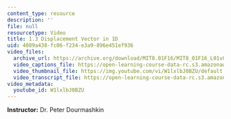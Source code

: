 ```yaml
---
content_type: resource
description: ''
file: null
resourcetype: Video
title: 1.3 Displacement Vector in 1D
uid: 4089a438-fc06-f234-e3a9-896e451ef936
video_files:
  archive_url: https://archive.org/download/MIT8.01F16/MIT8_01F16_L01v03_360p.mp4
  video_captions_file: https://open-learning-course-data-rc.s3.amazonaws.com/8-01sc-classical-mechanics-fall-2016/78712efb088d5e8d8a2c6f129ab7890d_W1lxlbJ0BZU.vtt
  video_thumbnail_file: https://img.youtube.com/vi/W1lxlbJ0BZU/default.jpg
  video_transcript_file: https://open-learning-course-data-rc.s3.amazonaws.com/8-01sc-classical-mechanics-fall-2016/9cb78258aea0503e2d327c17ff17f95c_W1lxlbJ0BZU.pdf
video_metadata:
  youtube_id: W1lxlbJ0BZU
---
```


**Instructor:** Dr. Peter Dourmashkin